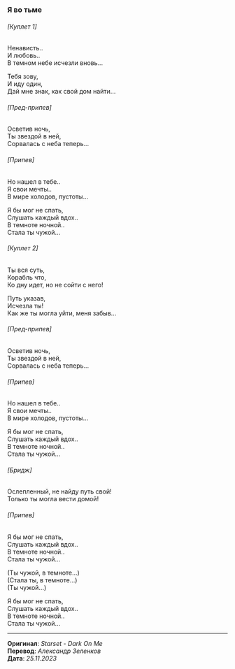 ### Я во тьме

###### [Куплет 1]

Ненависть.. \
И любовь.. \
В темном небе исчезли вновь...

Тебя зову, \
И иду один, \
Дай мне знак, как свой дом найти...

###### [Пред-припев]

Осветив ночь, \
Ты звездой в ней, \
Сорвалась с неба теперь...

###### [Припев]

Но нашел в тебе.. \
Я свои мечты.. \
В мире холодов, пустоты...

Я бы мог не спать, \
Слушать каждый вдох.. \
В темноте ночной.. \
Стала ты чужой...

###### [Куплет 2]

Ты вся суть, \
Корабль что, \
Ко дну идет, но не сойти с него!

Путь указав, \
Исчезла ты! \
Как же ты могла уйти, меня забыв...

###### [Пред-припев]

Осветив ночь, \
Ты звездой в ней, \
Сорвалась с неба теперь...

###### [Припев]

Но нашел в тебе.. \
Я свои мечты.. \
В мире холодов, пустоты...

Я бы мог не спать, \
Слушать каждый вдох.. \
В темноте ночной.. \
Стала ты чужой...

###### [Бридж]

Ослепленный, не найду путь свой! \
Только ты могла вести домой!

###### [Припев]

Я бы мог не спать, \
Слушать каждый вдох.. \
В темноте ночной.. \
Стала ты чужой...

(Ты чужой, в темноте...) \
(Стала ты, в темноте...) \
(Ты чужой...)

Я бы мог не спать, \
Слушать каждый вдох.. \
В темноте ночной.. \
Стала ты чужой...

---

**Оригинал**: _Starset - Dark On Me_ \
**Перевод**: _Александр Зеленков_ \
**Дата**: _25.11.2023_
